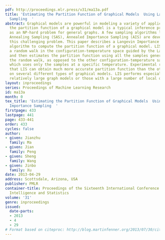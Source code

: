 ```yaml
---
pdf: http://proceedings.mlr.press/v31/ma13a.pdf
title: 'Estimating the Partition Function of Graphical Models  Using Langevin Importance
  Sampling  '
abstract: Graphical models are powerful in modeling a variety of applications. Computing
  the partition function of a graphical model is a typical inference problem and known
  as an NP-hard problem for general graphs. A few sampling algorithms like MCMC, Simulated
  Annealing Sampling (SAS), Annealed Importance Sampling (AIS) are developed to address
  this challenging problem. This paper describes a Langevin Importance Sampling (LIS)
  algorithm to compute the partition function of a graphical model. LIS first performs
  a random walk in the configuration-temperature space guided by the Langevin equation
  and then estimates the partition function using all the samples generated during
  the random walk, as opposed to the other configuration-temperature sampling methods,
  which uses only the samples at a specific temperature. Experimental results show
  that LIS can obtain much more accurate partition function than the others tested
  on several different types of graphical models. LIS performs especially well on
  relatively large graph models or those with a large number of local optima.
layout: inproceedings
series: Proceedings of Machine Learning Research
id: ma13a
month: 0
tex_title: 'Estimating the Partition Function of Graphical Models  Using Langevin
  Importance Sampling  '
firstpage: 433
lastpage: 441
page: 433-441
order: 433
cycles: false
author:
- given: Jianzhu
  family: Ma
- given: Jian
  family: Peng
- given: Sheng
  family: Wang
- given: Jinbo
  family: Xu
date: 2013-04-29
address: Scottsdale, Arizona, USA
publisher: PMLR
container-title: Proceedings of the Sixteenth International Conference on Artificial
  Intelligence and Statistics
volume: '31'
genre: inproceedings
issued:
  date-parts:
  - 2013
  - 4
  - 29
# Format based on citeproc: http://blog.martinfenner.org/2013/07/30/citeproc-yaml-for-bibliographies/
---
```

